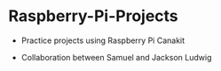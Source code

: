# Raspberry-Pi-Projects

- Practice projects using Raspberry Pi Canakit

- Collaboration between Samuel and Jackson Ludwig